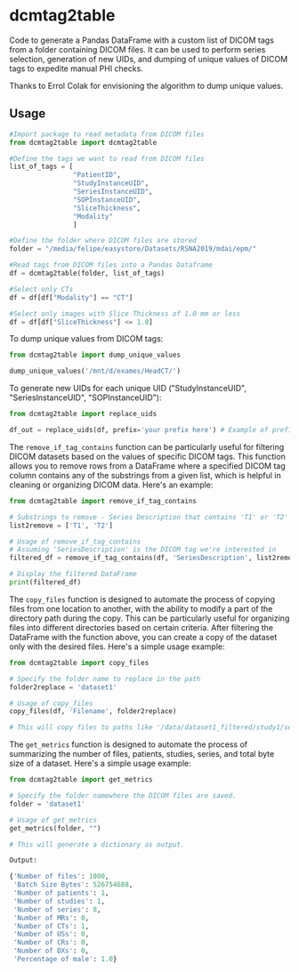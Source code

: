 # dcmtag2table
Code to generate a Pandas DataFrame with a custom list of DICOM tags from a folder containing DICOM files.
It can be used to perform series selection, generation of new UIDs, and dumping of unique values of DICOM tags to expedite manual PHI checks.

Thanks to Errol Colak for envisioning the algorithm to dump unique values. 

## Usage

```python
#Import package to read metadata from DICOM files
from dcmtag2table import dcmtag2table

#Define the tags we want to read from DICOM files
list_of_tags = [
                "PatientID",
                "StudyInstanceUID",
                "SeriesInstanceUID",
                "SOPInstanceUID",
                "SliceThickness",
                "Modality"
                ]

#Define the folder where DICOM files are stored
folder = "/media/felipe/easystore/Datasets/RSNA2019/mdai/epm/"

#Read tags from DICOM files into a Pandas Dataframe
df = dcmtag2table(folder, list_of_tags)

#Select only CTs
df = df[df["Modality"] == "CT"]

#Select only images with Slice Thickness of 1.0 mm or less
df = df[df["SliceThickness"] <= 1.0]

```

To dump unique values from DICOM tags:

```python
from dcmtag2table import dump_unique_values

dump_unique_values('/mnt/d/exames/HeadCT/')

```

To generate new UIDs for each unique UID ("StudyInstanceUID", "SeriesInstanceUID", "SOPInstanceUID"):

```python
from dcmtag2table import replace_uids

df_out = replace_uids(df, prefix='your prefix here') # Example of prefix: "1.2.840.12345."
```

The `remove_if_tag_contains` function can be particularly useful for filtering DICOM datasets based on the values of specific DICOM tags. This function allows you to remove rows from a DataFrame where a specified DICOM tag column contains any of the substrings from a given list, which is helpful in cleaning or organizing DICOM data. Here's an example:

```python
from dcmtag2table import remove_if_tag_contains

# Substrings to remove - Series Description that contains 'T1' or 'T2'
list2remove = ['T1', 'T2']

# Usage of remove_if_tag_contains
# Assuming 'SeriesDescription' is the DICOM tag we're interested in
filtered_df = remove_if_tag_contains(df, 'SeriesDescription', list2remove)

# Display the filtered DataFrame
print(filtered_df)
```


The `copy_files` function is designed to automate the process of copying files from one location to another, with the ability to modify a part of the directory path during the copy. This can be particularly useful for organizing files into different directories based on certain criteria. After filtering the DataFrame with the function above, you can create a copy of the dataset only with the desired files. Here's a simple usage example:

```python
from dcmtag2table import copy_files

# Specify the folder name to replace in the path
folder2replace = 'dataset1'

# Usage of copy_files
copy_files(df, 'Filename', folder2replace)

# This will copy files to paths like '/data/dataset1_filtered/study1/series1/image1.dcm', etc.
```

The `get_metrics` function is designed to automate the process of summarizing the number of files, patients, studies, series, and total byte size of a dataset. Here's a simple usage example:

```python
from dcmtag2table import get_metrics

# Specify the folder namewhere the DICOM files are saved.
folder = 'dataset1'

# Usage of get_metrics
get_metrics(folder, "")

# This will generate a dictionary as output.

Output:

{'Number of files': 1000,
 'Batch Size Bytes': 526754688,
 'Number of patients': 1,
 'Number of studies': 1,
 'Number of series': 8,
 'Number of MRs': 0,
 'Number of CTs': 1,
 'Number of USs': 0,
 'Number of CRs': 0,
 'Number of DXs': 0,
 'Percentage of male': 1.0}

```
